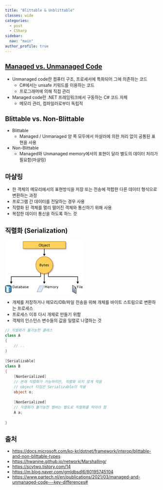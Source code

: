 ```yaml
---
title: "Blittable & Unblittable"
classes: wide
categories: 
  - post
  - CSharp
sidebar:
  nav: "main"
author_profile: true
---
```

   
## [Managed vs. Unmanaged Code](https://jaykop.github.io/post/etc/compiled&interpreted/)
* Unmanaged code란 컴퓨터 구조, 프로세서에 특화되어 그에 의존하는 코드
  * C#에서는 unsafe 키워드를 이용하는 코드
  * 프로그래머에 의해 직접 관리
* Managed code란 .NET 프레임워크에서 구동하는 C# 코드 자체
  * 메모리 관리, 컴파일러로부터 독립적

## Blittable vs. Non-Blittable
* Blittable 
  - Managed / Unmanaged 양 쪽 모두에서 마샬러에 의한 처리 없이 공통된 표현을 사용
* Non-Blittable 
  - Managed와 Unmanaged memory에서의 표현이 달라 별도의 데이터 처리가 필요함(마샬링)

## 마샬링
* 한 객체의 메모리에서의 표현방식을 저장 또는 전송에 적합한 다른 데이터 형식으로 변환하는 과정
* 프로그램 간 데이터를 전달하는 경우 사용
* 직렬화 된 객체를 멀리 떨어진 객체와 통신하기 위해 사용
* 복잡한 데이터 통신을 하도록 하느 것

## 직렬화 (Serialization)
![post_thumbnail](/assets/images/serialization-process.gif)
* 개체를 저장하거나 메모리/DB/파일 전송을 위해 개체를 바이트 스트림으로 변환하는 프로세스
* 프로세스 이후 다시 개체로 만들기 위함
* 객체의 인스턴스 변수들의 값을 일렬로 나열하는 것

```csharp
// 직렬화가 불가능한 클래스
class A
{
    // ..
}

[Serializable]
class B
{
    [NonSerialized]
    // 본래 직렬화가 가능하지만, 직렬화 되지 않게 막음
    // object 타입은 Serializable이 적용
    object o; 

    [NonSerialized]
    // 직렬화가 불가능한 멤버는 별도로 직렬화를 막아야 함
    A a;

}
```

## 출처
* <https://docs.microsoft.com/ko-kr/dotnet/framework/interop/blittable-and-non-blittable-types>
* <https://hwanine.github.io/network/Marshalling/>
* <https://scvtwo.tistory.com/14>
* <https://m.blog.naver.com/gmldbsdl6/80195745104>
* <https://www.partech.nl/en/publications/2021/03/managed-and-unmanaged-code---key-differences#>